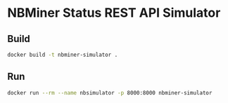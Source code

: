 # NBMiner Status REST API Simulator

## Build

```bash
docker build -t nbminer-simulator .
```

## Run

```bash
docker run --rm --name nbsimulator -p 8000:8000 nbminer-simulator
```

